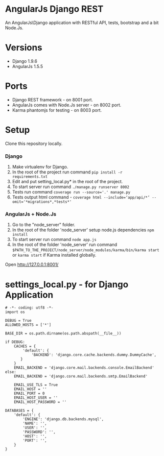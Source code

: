 # AngularJs Django REST
An AngularJs\Django application with RESTful API, tests, bootstrap and a bit Node.Js.

# Versions
* Django 1.9.6
* AngularJs 1.5.5

# Ports
* Django REST framework - on 8001 port.
* AngularJs comes with Node.Js server - on 8002 port.
* Karma phantomjs for testing - on 8003 port.

# Setup

Clone this repository locally.

### Django
1. Make virtualenv for Django.
2. In the root of the project run command `pip install -r requirements.txt`
3. Edit and put setting_local.py* in the root of the project.
4. To start server run command `./manage.py runserver 8002`
5. Tests run command `coverage run --source='.' manage.py`
6. Tests output html command - `coverage html --include=‘app/api/*’ --omit='*migrations*,*tests*'`

### AngularJs + Node.Js
1. Go to the "node_server" folder.
2. In the root of the folder 'node_server' setup node.js dependencies `npm install`
3. To start server run command `node app.js`
4. In the root of the folder 'node_server' run command `$PATH_TO_THE_PROJECT/node_server/node_modules/karma/bin/karma start` or `karma start` if Karma installed globally.

Open http://127.0.0.1:8001/

# settings_local.py - for Django Application

    # -*- coding: utf8 -*-
    import os
    
    DEBUG = True
    ALLOWED_HOSTS = ['*']
    
    BASE_DIR = os.path.dirname(os.path.abspath(__file__))
    
    if DEBUG:
        CACHES = {
            'default': {
                'BACKEND': 'django.core.cache.backends.dummy.DummyCache',
           }
        }
        EMAIL_BACKEND = 'django.core.mail.backends.console.EmailBackend'
    else:
        EMAIL_BACKEND = 'django.core.mail.backends.smtp.EmailBackend'
        
        EMAIL_USE_TLS = True
        EMAIL_HOST = ''
        EMAIL_PORT = 0
        EMAIL_HOST_USER = ''
        EMAIL_HOST_PASSWORD = ''
    
    DATABASES = {
        'default': {
            'ENGINE': 'django.db.backends.mysql',
            'NAME': '',
            'USER': '',
            'PASSWORD': '',
            'HOST': '',
            'PORT': '',
        }
    }
